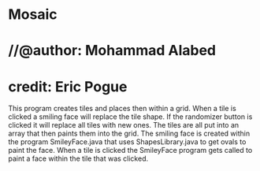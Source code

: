 # Mosaic
# //@author: Mohammad Alabed
# credit: Eric Pogue

This program creates tiles and places then within a grid. When a tile is clicked a smiling face will replace the tile shape. If the randomizer button is clicked it will replace all tiles with new ones. The tiles are all put into an array that then paints them into the grid. The smiling face is created within the program SmileyFace.java that uses ShapesLibrary.java to get ovals to paint the face. When a tile is clicked the SmileyFace program gets called to paint a face within the tile that was clicked.
